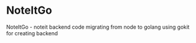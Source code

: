 # NoteItGo
NoteItGo - noteit backend code migrating from node to golang using gokit for creating backend 
